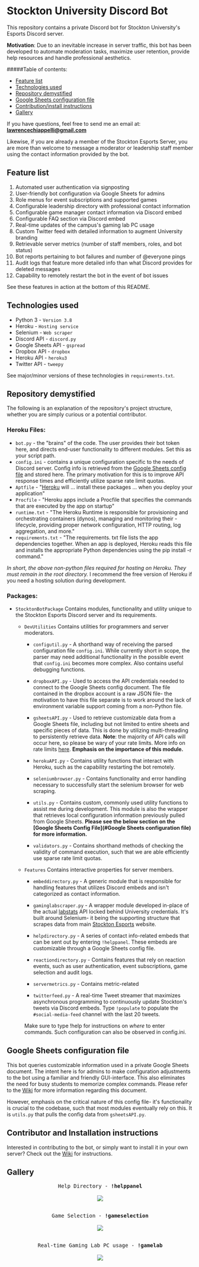# Stockton University Discord Bot

This repository contains a private Discord bot for Stockton University's Esports Discord server.

**Motivation**: Due to an inevitable increase in server traffic, this bot has been developed to automate moderation tasks, maximize user retention, provide help resources and handle professional aesthetics.

#####Table of contents:

* [Feature list](#Feature-list)
* [Technologies used](#Technologies-used)
* [Repository demystified](#Repository-demystified)
* [Google Sheets configuration file](#Google-Sheets-configuration-file)
* [Contribution/install instructions](#Contributor-and-Installation-instructions)
* [Gallery](#Gallery)



If you have questions, feel free to send me an email at: **lawrencechiappelli@gmail.com**

Likewise, if you are already a member of the Stockton Esports Server, you are more than welcome to message a moderator or leadership staff member using the contact information provided by the bot.

## Feature list

1) Automated user authentication via signposting
2) User-friendly bot configuration via Google Sheets for admins
3) Role menus for event subscriptions and supported games
4) Configurable leadership directory with professional contact information
5) Configurable game manager contact information via Discord embed
6) Configurable FAQ section via Discord embed
7) Real-time updates of the campus's gaming lab PC usage
8) Custom Twitter feed with detailed information to augment University branding
9) Retrievable server metrics (number of staff members, roles, and bot status)
10) Bot reports pertaining to bot failures and number of @everyone pings
11) Audit logs that feature more detailed info than what Discord provides for deleted messages 
12) Capability to remotely restart the bot in the event of bot issues

See these features in action at the bottom of this README.

## Technologies used

- Python 3 - `Version 3.8`
- Heroku - `Hosting service`
- Selenium - `Web scraper`
- Discord API - `discord.py`
- Google Sheets API - `gspread`
- Dropbox API - `dropbox`
- Heroku API - `heroku3`
- Twitter API - `tweepy`

See major/minor versions of these technologies in `requirements.txt`.

## Repository demystified

The following is an explanation of the repository's project structure, whether you are simply curious or a potential contributor.

### Heroku Files:

- ```bot.py``` - the "brains" of the code. The user provides their bot token here, and directs end-user functionality to different modules. Set this as your script path.
- ```config.ini``` - contains a unique configuration specific to the needs of Discord server. Config info is retrieved from the [Google Sheets config file](#Google-Sheets-configuration-file) and stored here. The primary motivation for this is to improve API response times and efficiently utilize sparse rate limit quotas. 
- ```Aptfile``` - "[Heroku](https://heroku.com) will ... install these packages ... when you deploy your application"
- ```Procfile``` - "Heroku apps include a Procfile that specifies the commands that are executed by the app on startup"
- ```runtime.txt``` - "The Heroku Runtime is responsible for provisioning and orchestrating containers (dynos), managing and monitoring their -lifecycle, providing proper network configuration, HTTP routing, log aggregation, and more."
- ```requirements.txt``` - "The requirements. txt file lists the app dependencies together. When an app is deployed, Heroku reads this file and installs the appropriate Python dependencies using the pip install -r command."

*In short, the above non-python files required for hosting on Heroku. They must remain in the root directory.* I recommend the free version of Heroku if you need a hosting solution during development.

### Packages:

- ```StocktonBotPackage```
Contains modules, functionality and utility unique to the Stockton Esports Discord server and its requirements.  
    
  - ```DevUtilities```
  Contains utilities for programmers and server moderators.          
  
    - ```configutil.py``` - A shorthand way of receiving the parsed configuration file `config.ini`. While currently short in scope, the parser may need additional functionality in the possible event that `config.ini` becomes more complex. Also contains useful debugging functions.                
    
    - ```dropboxAPI.py``` - Used to access the API credentials needed to connect to the Google Sheets config document. The file contained in the dropbox account is a raw JSON file- the motivation to have this file separate is to work around the lack of environment variable support coming from a non-Python file.
    
    - ```gsheetsAPI.py``` - Used to retrieve customizable data from a Google Sheets file, including but not limited to entire sheets and specific pieces of data. This is done by utilizing multi-threading to persistently retrieve data. **Note**: the majority of API calls will occur here, so please be wary of your rate limits. More info on rate limits [here](https://developers.google.com/sheets/api/limits). **Emphasis on the importance of this module.**            
    
    - ```herokuAPI.py``` - Contains utility functions that interact with Heroku, such as the capability restarting the bot remotely.        
    
    - ```seleniumbrowser.py``` - Contains functionality and error handling necessary to successfully start the selenium browser for web scraping.
    
    - ```utils.py``` - Contains custom, commonly used utility functions to assist me during development. This module is also the wrapper that retrieves local configuration information previously pulled from Google Sheets. **Please see the below section on the [Google Sheets Config File](#Google Sheets configuration file) for more information.**        
    
    - ```validators.py``` -  Contains shorthand methods of checking the validity of command execution, such that we are able efficiently use sparse rate limit quotas.
    
  - ```Features```
  Contains interactive properties for server members.        
    
    - ```embeddirectory.py``` - A generic module that is responsible for handling features that utilizes Discord embeds and isn't categorized as contact information.
    
    - ```gaminglabscraper.py``` - A wrapper module developed in-place of the actual [labstats](https://labstats.com/) API locked behind University credentials. It's built around Selenium- it being the supporting structure that scrapes data from main [Stockton Esports](https://sites.google.com/stockton.edu/stockton-esports/gaming-lab?authuser=0) website.
    
    - ```helpdirectory.py``` - A series of contact info-related embeds that can be sent out by entering `!helppanel`. These embeds are customizable through a Google Sheets config file.
    
    - ```reactiondirectory.py``` - Contains features that rely on reaction events, such as user authentication, event subscriptions, game selection and audit logs.
    
    - ```servermetrics.py``` - Contains metric-related
    
    - ```twitterfeed.py``` - A real-time Tweet streamer that maximizes asynchronous programming to continuously update Stockton's tweets via Discord embeds. Type `!populate` to populate the `#social-media-feed` channel with the last 20 tweets.         
    
    Make sure to type !help for instructions on *where* to enter commands. Such configuration can also be observed in config.ini.
    
## Google Sheets configuration file

This bot queries customizable information used in a private Google Sheets document. The intent here is for admins to make configuration adjustments to the bot using a familiar and friendly GUI-interface. This also eliminates the need for busy students to memorize complex commands. Please refer to the [Wiki](https://github.com/Lawrence-Chiappelli/Stockton-Discord-Bot/wiki) for more information regarding this document.

However, emphasis on the critical nature of this config file- it's functionality is crucial to the codebase, such that most modules eventually rely on this. It is `utils.py` that pulls the config data from `gsheetsAPI.py`.

## Contributor and Installation instructions

Interested in contributing to the bot, or simply want to install it in your own server? Check out the [Wiki](https://github.com/Lawrence-Chiappelli/Stockton-Discord-Bot/wiki) for instructions.

## Gallery

<p align="center">
  <kbd>
    Help Directory - <b>!helppanel</b>
  </kbd>
<br><br>
  <kbd>
    <img src="https://imgur.com/SyZMzVD.gif"/>
  </kbd>
<br><br>
  
<p align="center">
  <kbd>
    Game Selection - <b>!gameselection</b>
  </kbd>
<br><br>
  <kbd>
    <img src="https://imgur.com/jvFp6aK.gif"/>
  </kbd>
<br><br>

<p align="center">
  <kbd>
    Real-time Gaming Lab PC usage - <b>!gamelab</b>
  </kbd>
<br><br>
  <kbd>
    <img src="https://imgur.com/DHdc88a.gif"/>
  </kbd>
</p>
